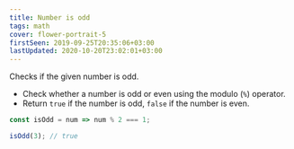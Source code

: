 ```yaml
---
title: Number is odd
tags: math
cover: flower-portrait-5
firstSeen: 2019-09-25T20:35:06+03:00
lastUpdated: 2020-10-20T23:02:01+03:00
---
```


Checks if the given number is odd.

- Check whether a number is odd or even using the modulo (`%`) operator.
- Return `true` if the number is odd, `false` if the number is even.

```js
const isOdd = num => num % 2 === 1;
```

```js
isOdd(3); // true
```
